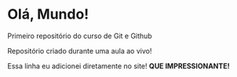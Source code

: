 # Olá, Mundo!
 Primeiro repositório do curso de Git e Github

Repositório criado durante uma aula ao vivo!

Essa linha eu adicionei diretamente no site! **QUE IMPRESSIONANTE!**
